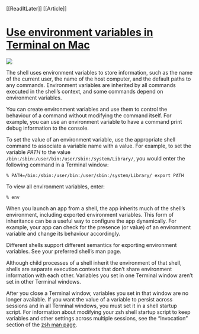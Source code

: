 [[ReadItLater]] [[Article]]

# [Use environment variables in Terminal on Mac](https://support.apple.com/en-gb/guide/terminal/apd382cc5fa-4f58-4449-b20a-41c53c006f8f/mac)

![](https://help.apple.com/assets/5FDD15EE12A93C067904695E/5FDD15F412A93C0679046966/en_GB/20f5edbfdfa0bd8ad4c4c6452e5b6761.png)

The shell uses environment variables to store information, such as the name of the current user, the name of the host computer, and the default paths to any commands. Environment variables are inherited by all commands executed in the shell’s context, and some commands depend on environment variables.

You can create environment variables and use them to control the behaviour of a command without modifying the command itself. For example, you can use an environment variable to have a command print debug information to the console.

To set the value of an environment variable, use the appropriate shell command to associate a variable name with a value. For example, to set the variable _PATH_ to the value `/bin:/sbin:/user/bin:/user/sbin:/system/Library/`, you would enter the following command in a Terminal window:

`% PATH=/bin:/sbin:/user/bin:/user/sbin:/system/Library/ export PATH`

To view all environment variables, enter:

`% env`

When you launch an app from a shell, the app inherits much of the shell’s environment, including exported environment variables. This form of inheritance can be a useful way to configure the app dynamically. For example, your app can check for the presence (or value) of an environment variable and change its behaviour accordingly.

Different shells support different semantics for exporting environment variables. See your preferred shell’s man page.

Although child processes of a shell inherit the environment of that shell, shells are separate execution contexts that don’t share environment information with each other. Variables you set in one Terminal window aren’t set in other Terminal windows.

After you close a Terminal window, variables you set in that window are no longer available. If you want the value of a variable to persist across sessions and in all Terminal windows, you must set it in a shell startup script. For information about modifying your zsh shell startup script to keep variables and other settings across multiple sessions, see the “Invocation” section of the [zsh man page](x-man-page://zsh).
